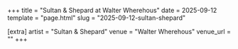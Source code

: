+++
title = "Sultan & Shepard at Walter Wherehous"
date = 2025-09-12
template = "page.html"
slug = "2025-09-12-sultan-shepard"

[extra]
artist = "Sultan & Shepard"
venue = "Walter Wherehous"
venue_url = ""
+++
